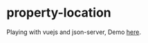 # property-location
Playing with vuejs and json-server, Demo [here](https://camilogarzon.github.io/property-location/).

